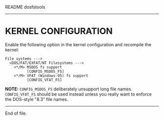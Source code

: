 README dosfstools

---


KERNEL CONFIGURATION
====================

Enable the following option in the kernel configuration and recompile the
kernel:

```
File systems --->
  <DOS/FAT/EXFAT/NT Filesystems --->
    <*/M> MSDOS fs support
          [CONFIG_MSDOS_FS]
    <*/M> VFAT (Windows-95) fs support
          [CONFIG_VFAT_FS]
```

**NOTE:** `CONFIG_MSDOS_FS` deliberately unsupport long file names.
`CONFIG_VFAT_FS` should be used instead unless you really want to enforce the
DOS-style "8.3" file names.


---

End of file.
